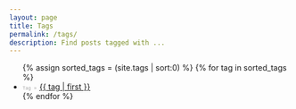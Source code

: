 ```yaml
---
layout: page
title: Tags
permalink: /tags/
description: Find posts tagged with ...
---
```

<ul>
  {% assign sorted_tags = (site.tags | sort:0) %}
  {% for tag in sorted_tags %}
  <li class="list-unstyled">
    <span style='color: #aaa; font-family: Monaco, "Courier New", monospace; font-size: 60%;'>
      Tag »
    </span>
    <a href="/tags/{{ tag | first }}">
      <u>{{ tag | first }}</u>
    </a>
  </li>
  {% endfor %}
</ul>
